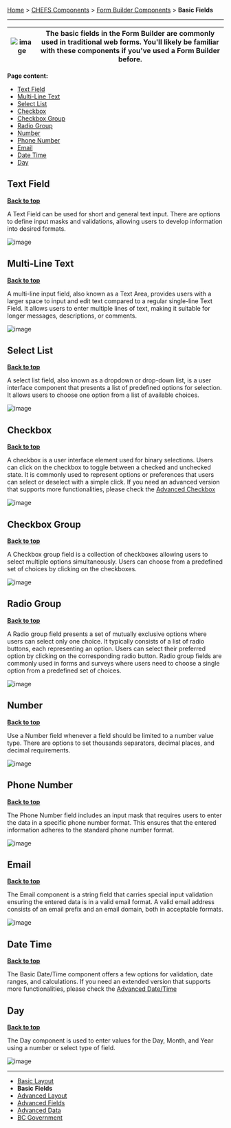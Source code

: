 [Home](.) > [CHEFS Components](CHEFS-Components) > [Form Builder Components](Form-Builder-Components) > **Basic Fields**
***

| ![image](https://user-images.githubusercontent.com/87393930/233499716-8587992d-9cd3-4e8f-b842-29827ef10a96.png) | The basic fields in the Form Builder are commonly used in traditional web forms. You'll likely be familiar with these components if you've used a Form Builder before.  |
|----------|----------|

**Page content:**

* [Text Field](#text-field)
* [Multi-Line Text](#multi-line-text)
* [Select List](#select-list)
* [Checkbox](#checkbox)
* [Checkbox Group](#checkbox-group)
* [Radio Group](#radio-group)
* [Number](#number)
* [Phone Number](#phone-number)
* [Email](#email)
* [Date Time](#date-time)
* [Day](#day)

## Text Field
**[Back to top](#top)**

 A Text Field can be used for short and general text input. There are options to define input masks and validations, allowing users to develop information into desired formats.

![image](https://github.com/bcgov/common-hosted-form-service/assets/87393930/f9179d5e-1d21-43e7-940f-9bd03d1fccfe)

## Multi-Line Text 
**[Back to top](#top)**

A multi-line input field, also known as a Text Area, provides users with a larger space to input and edit text compared to a regular single-line Text Field. It allows users to enter multiple lines of text, making it suitable for longer messages, descriptions, or comments.

![image](https://github.com/bcgov/common-hosted-form-service/assets/87393930/fd51449d-841e-49e4-8e29-0d8bcc37a8b3)


## Select List
**[Back to top](#top)**

A select list field, also known as a dropdown or drop-down list, is a user interface component that presents a list of predefined options for selection. It allows users to choose one option from a list of available choices.

![image](https://github.com/bcgov/common-hosted-form-service/assets/87393930/81f7be81-8001-42f1-b7a6-854c84bc508f)


## Checkbox
**[Back to top](#top)**

A checkbox is a user interface element used for binary selections. Users can click on the checkbox to toggle between a checked and unchecked state. It is commonly used to represent options or preferences that users can select or deselect with a simple click.  If you need an advanced version that supports more functionalities, please check the [Advanced Checkbox](https://github.com/bcgov/common-hosted-form-service/wiki/Advanced-Fields#checkbox)

![image](https://github.com/bcgov/common-hosted-form-service/assets/87393930/e1f7de5a-c8de-4dc6-8e91-109c5bd9e517)


## Checkbox Group
**[Back to top](#top)**

A Checkbox group field is a collection of checkboxes allowing users to select multiple options simultaneously. Users can choose from a predefined set of choices by clicking on the checkboxes.

![image](https://github.com/bcgov/common-hosted-form-service/assets/87393930/16a1229e-57bb-4f60-bd75-ad17f94e4378)


## Radio Group
**[Back to top](#top)**

A Radio group field presents a set of mutually exclusive options where users can select only one choice. It typically consists of a list of radio buttons, each representing an option. Users can select their preferred option by clicking on the corresponding radio button. Radio group fields are commonly used in forms and surveys where users need to choose a single option from a predefined set of choices.

![image](https://github.com/bcgov/common-hosted-form-service/assets/87393930/671d7bbe-d4c4-48f8-8734-52651aa3190c)


## Number
**[Back to top](#top)**

Use a Number field whenever a field should be limited to a number value type. There are options to set thousands separators,  decimal places, and decimal requirements.

![image](https://github.com/bcgov/common-hosted-form-service/assets/87393930/3ab2360b-24c3-47fa-a617-ca31fce69708)


## Phone Number
**[Back to top](#top)**

The Phone Number field includes an input mask that requires users to enter the data in a specific phone number format. This ensures that the entered information adheres to the standard phone number format.

![image](https://github.com/bcgov/common-hosted-form-service/assets/87393930/770ca3d6-99f3-4767-8607-7361c18900fa)


## Email
**[Back to top](#top)**

The Email component is a string field that carries special input validation ensuring the entered data is in a valid email format. A valid email address consists of an email prefix and an email domain, both in acceptable formats.

![image](https://github.com/bcgov/common-hosted-form-service/assets/87393930/a51235e4-cbfc-4efc-90b4-b1caaa44a5f9)


## Date Time
**[Back to top](#top)**

The Basic Date/Time component offers a few options for validation, date ranges, and calculations. If you need an extended version that supports more functionalities, please check the [Advanced Date/Time](https://github.com/bcgov/common-hosted-form-service/wiki/Advanced-Fields#date-time)
 

## Day
**[Back to top](#top)**

The Day component is used to enter values for the Day, Month, and Year using a number or select type of field.

![image](https://github.com/bcgov/common-hosted-form-service/assets/87393930/eefc36a8-5ebe-4827-b085-27aca6d1ed29)

***

- [Basic Layout](Basic-Layout) 
- **Basic Fields**
- [Advanced Layout](Advanced-Layout) 
- [Advanced Fields](Advanced-Fields) 
- [Advanced Data](Advanced-Data)
- [BC Government](BC-Government)